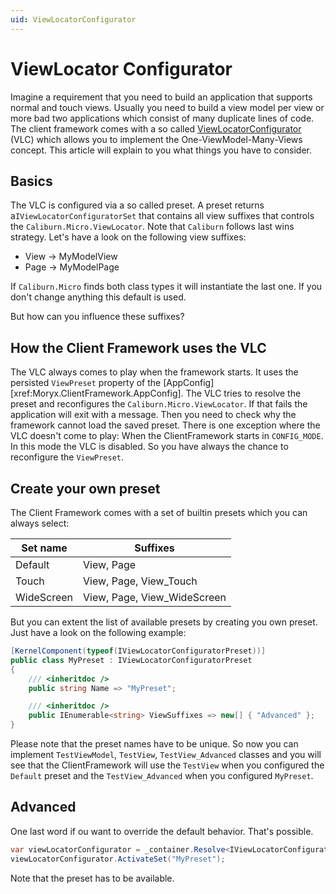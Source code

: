 ```yaml
---
uid: ViewLocatorConfigurator
---
```

# ViewLocator Configurator

Imagine a requirement that you need to build an application that supports normal and touch views. Usually you need to build a view model per view or more bad two applications which consist of many duplicate lines of code.
The client framework comes with a so called [ViewLocatorConfigurator](xref:Moryx.ClientFramework.Kernel.ViewLocatorConfigurator) (VLC) which allows you to implement the One-ViewModel-Many-Views concept. This article will explain to you what things you have to consider.

## Basics

The VLC is configured via a so called preset. A preset returns a`IViewLocatorConfiguratorSet` that contains all view suffixes that controls the `Caliburn.Micro.ViewLocator`. Note that `Caliburn` follows last wins strategy. Let's have a look on the following view suffixes:

* View -> MyModelView
* Page -> MyModelPage

If `Caliburn.Micro` finds both class types it will instantiate the last one. If you don't change anything this default is used.

But how can you influence these suffixes?

## How the Client Framework uses the VLC

The VLC always comes to play when the framework starts. It uses the persisted `ViewPreset` property of the [AppConfig][xref:Moryx.ClientFramework.AppConfig]. The VLC tries to resolve the preset and reconfigures the `Caliburn.Micro.ViewLocator`. If that fails the application will exit with a message. Then you need to check why the framework cannot load the saved preset.
There is one exception where the VLC doesn't come to play: When the ClientFramework starts in `CONFIG_MODE`. In this mode the VLC is disabled. So you have always the chance to reconfigure the `ViewPreset`.

## Create your own preset

The Client Framework comes with a set of builtin presets which you can always select:

| Set name      | Suffixes      |
|---------------|---------------|
| Default | View, Page |
| Touch | View, Page, View_Touch |
| WideScreen | View, Page, View_WideScreen |

But you can extent the list of available presets by creating you own preset. Just have a look on the following example:

````cs
[KernelComponent(typeof(IViewLocatorConfiguratorPreset))]
public class MyPreset : IViewLocatorConfiguratorPreset
{
    /// <inheritdoc />
    public string Name => "MyPreset";

    /// <inheritdoc />
    public IEnumerable<string> ViewSuffixes => new[] { "Advanced" };
}
````

Please note that the preset names have to be unique. So now you can implement `TestViewModel`, `TestView`, `TestView_Advanced` classes and you will see that the ClientFramework will use the `TestView` when you configured the `Default` preset and the `TestView_Advanced` when you configured `MyPreset`.

## Advanced

One last word if ou want to override the default behavior. That's possible.

````cs
var viewLocatorConfigurator = _container.Resolve<IViewLocatorConfigurator>();
viewLocatorConfigurator.ActivateSet("MyPreset");
````

Note that the preset has to be available.